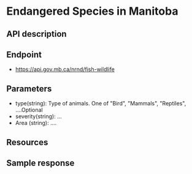 # Endangered Species in Manitoba
## API description



## Endpoint
- https://api.gov.mb.ca/nrnd/fish-wildlife


## Parameters
- type(string): Type of animals. One of "Bird", "Mammals", "Reptiles", ....Optional
- severity(string): ...
- Area (string): .... 


## Resources



## Sample response


